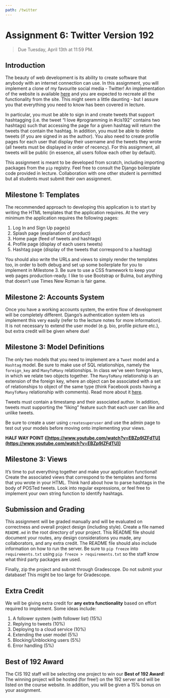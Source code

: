 ```yaml
---
path: /twitter
---
```


# Assignment 6: Twitter Version 192
> Due Tuesday, April 13th at 11:59 PM. 

## Introduction
The beauty of web development is its ability to create software that anybody with an internet connection can use. In this assignment, you will implement a clone of my favourite social media - Twitter! An implementation of the website is available [here](https://twitter.kirubarajan.com) and you are expected to recreate all the functionality from the site. This might seem a little daunting - but I assure you that everything you need to know has been covered in lecture.

In particular, you must be able to sign in and create tweets that support hashtagging (i.e. the tweet “I love #programming in #cis192” contains two hashtags) such that accessing the page for a given hashtag will return the tweets that contain the hashtag. In addition, you must be able to delete tweets (if you are signed in as the author). You also need to create profile pages for each user that display their username and the tweets they wrote (all tweets must be displayed in order of recency). For this assignment, all tweets will be public (in essence, all users follow each other by default).

This assignment is meant to be developed from scratch, including importing packages from the `pip` registry. Feel free to consult the Django boilerplate code provided in lecture. Collaboration with one other student is permitted but all students must submit their own assignment.

## Milestone 1: Templates
The recommended approach to developing this application is to start by writing the HTML templates that the application requires. At the very minimum the application requires the following pages:

1. Log In and Sign Up page(s)
2. Splash page (explanation of product)
3. Home page (feed of tweets and hashtags)
4. Profile page (display of each users tweets)
5. Hashtag page (display of the tweets that correspond to a hashtag)

You should also write the URLs and views to simply render the templates too, in order to both debug and set up some boilerplate for you to implement in Milestone 3. Be sure to use a CSS framework to keep your web pages production-ready. I like to use Bootstrap or Bulma, but anything that doesn’t use Times New Roman is fair game.

## Milestone 2: Accounts System
Once you have a working accounts system, the entire flow of development will be completely different. Django’s authentication system lets us implement this very easily (refer to the lecture notes for more information). It is not necessary to extend the user model (e.g. bio, profile picture etc.), but extra credit will be given where due!

## Milestone 3: Model Definitions
The only two models that you need to implement are a `Tweet` model and a `Hashtag` model. Be sure to make use of SQL relationships, namely the `foreign_key` and `ManyToMany` relationships. In class we've seen foreign keys, in which we relate two objects together. The `ManyToMany` relationship is an extension of the foreign key, where an object can be associated with a set of relationships to object of the same type (think Facebook posts having a `ManyToMany` relationship with comments). Read more about it [here](https://docs.djangoproject.com/en/2.2/topics/db/examples/many_to_many/).

Tweets must contain a timestamp and their associated author. In addition, tweets must supporting the “liking” feature such that each user can like and unlike tweets.

Be sure to create a user using `createsuperuser` and use the admin page to test out your models before moving onto implementing your views.

**HALF WAY POINT ([https://www.youtube.com/watch?v=EBZp9IZFdTU](https://www.youtube.com/watch?v=EBZp9IZFdTU))**

## Milestone 3: Views
It’s time to put everything together and make your application functional! Create the associated views that correspond to the templates and forms that you wrote in your HTML. Think hard about how to parse hashtags in the body of POSTed tweets. Look into regular expressions, or feel free to implement your own string function to identify hashtags.

## Submission and Grading
This assignment will be graded manually and will be evaluated on correctness and overall project design (including style). Create a file named `README.md` in the root directory of your project. This README file should document your routes, any design considerations you made, any collaborators, and any extra credit. The README file should also include information on how to run the server. Be sure to  `pip freeze` into  `requirements.txt` using `pip freeze > requirements.txt` so the staff know what third party packages are used.

Finally, zip the project and submit through Gradescope. Do not submit your database! This might be too large for Gradescope.

## Extra Credit
We will be giving extra credit for **any extra functionality** based on effort required to implement. Some ideas include:

1. A follower system (with follower list) (15%)
2. Replying to tweets (10%)
3. Deploying to a cloud service (10%)
2. Extending the user model (5%)
3. Blocking/Unblocking users (5%)
4. Error handling (5%)

## Best of 192 Award
The CIS 192 staff will be selecting one project to win our **Best of 192 Award**! The winning project will be hosted (for free!) on the 192 server and will be listed on the course website. In addition, you will be given a 15% bonus on your assignment.